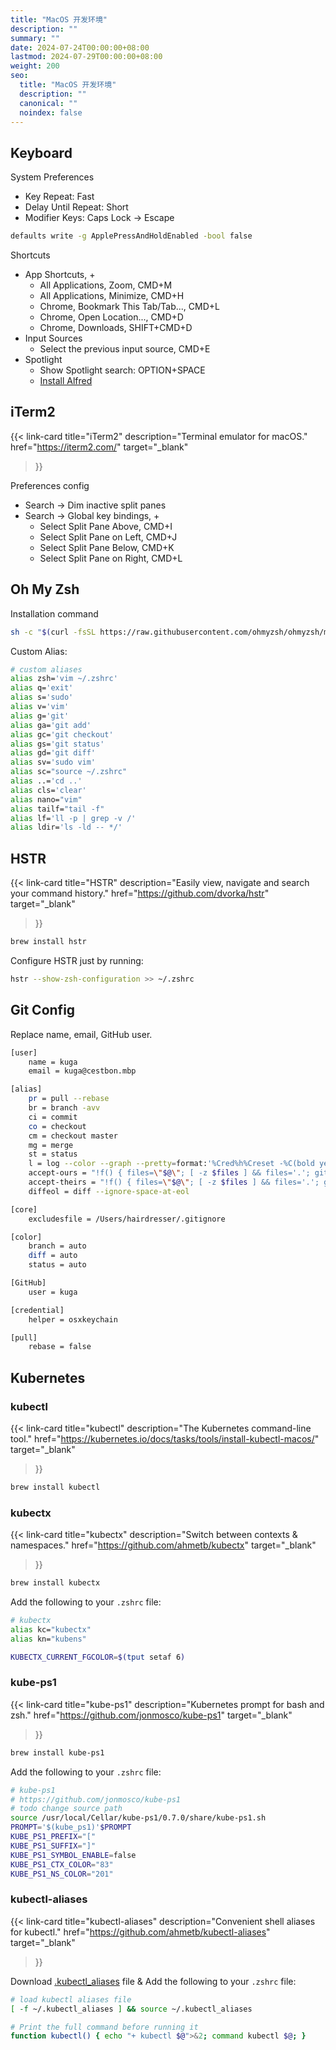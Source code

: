 ```yaml
---
title: "MacOS 开发环境"
description: ""
summary: ""
date: 2024-07-24T00:00:00+08:00
lastmod: 2024-07-29T00:00:00+08:00
weight: 200
seo:
  title: "MacOS 开发环境"
  description: ""
  canonical: ""
  noindex: false
---
```


## Keyboard

System Preferences

* Key Repeat: Fast
* Delay Until Repeat: Short
* Modifier Keys: Caps Lock -> Escape

```bash {frame="none"}
defaults write -g ApplePressAndHoldEnabled -bool false
```

Shortcuts

* App Shortcuts, +
  * All Applications, Zoom, CMD+M
  * All Applications, Minimize, CMD+H
  * Chrome, Bookmark This Tab/Tab..., CMD+L
  * Chrome, Open Location..., CMD+D
  * Chrome, Downloads, SHIFT+CMD+D
* Input Sources
  * Select the previous input source, CMD+E
* Spotlight
  * Show Spotlight search: OPTION+SPACE
  * [Install Alfred](https://www.alfredapp.com/)

## iTerm2

{{< link-card
  title="iTerm2"
  description="Terminal emulator for macOS."
  href="https://iterm2.com/"
  target="_blank"
>}}

Preferences config

* Search -> Dim inactive split panes
* Search -> Global key bindings, +
  * Select Split Pane Above, CMD+I
  * Select Split Pane on Left, CMD+J
  * Select Split Pane Below, CMD+K
  * Select Split Pane on Right, CMD+L

## Oh My Zsh

Installation command

```bash {frame="none"}
sh -c "$(curl -fsSL https://raw.githubusercontent.com/ohmyzsh/ohmyzsh/master/tools/install.sh)"
```

Custom Alias:

```bash {frame="none"}
# custom aliases
alias zsh='vim ~/.zshrc'
alias q='exit'
alias s='sudo'
alias v='vim'
alias g='git'
alias ga='git add'
alias gc='git checkout'
alias gs='git status'
alias gd='git diff'
alias sv='sudo vim'
alias sc="source ~/.zshrc"
alias ..='cd ..'
alias cls='clear'
alias nano="vim"
alias tailf="tail -f"
alias lf='ll -p | grep -v /'
alias ldir='ls -ld -- */'
```

## HSTR

{{< link-card
  title="HSTR"
  description="Easily view, navigate and search your command history."
  href="https://github.com/dvorka/hstr"
  target="_blank"
>}}

```bash {frame="none"}
brew install hstr
```

Configure HSTR just by running:

```bash {frame="none"}
hstr --show-zsh-configuration >> ~/.zshrc
```

## Git Config

Replace name, email, GitHub user.

```bash {frame="none"}
[user]
    name = kuga
    email = kuga@cestbon.mbp

[alias]
    pr = pull --rebase
    br = branch -avv
    ci = commit
    co = checkout
    cm = checkout master
    mg = merge
    st = status
    l = log --color --graph --pretty=format:'%Cred%h%Creset -%C(bold yellow)%d%Creset %s %Cgreen(%cd) %C(bold blue)<%an>%Creset' --abbrev-commit
    accept-ours = "!f() { files=\"$@\"; [ -z $files ] && files='.'; git checkout --ours -- $files; git add -u $files; }; f"
    accept-theirs = "!f() { files=\"$@\"; [ -z $files ] && files='.'; git checkout --theirs -- $files; git add -u $files; }; f"
    diffeol = diff --ignore-space-at-eol

[core]
    excludesfile = /Users/hairdresser/.gitignore

[color]
    branch = auto
    diff = auto
    status = auto

[GitHub]
    user = kuga

[credential]
    helper = osxkeychain

[pull]
    rebase = false
```

## Kubernetes

### kubectl

{{< link-card
  title="kubectl"
  description="The Kubernetes command-line tool."
  href="https://kubernetes.io/docs/tasks/tools/install-kubectl-macos/"
  target="_blank"
>}}

```bash {frame="none"}
brew install kubectl
```

### kubectx

{{< link-card
  title="kubectx"
  description="Switch between contexts & namespaces."
  href="https://github.com/ahmetb/kubectx"
  target="_blank"
>}}

```bash {frame="none"}
brew install kubectx
```

Add the following to your `.zshrc` file:

```bash {frame="none"}
# kubectx
alias kc="kubectx"
alias kn="kubens"

KUBECTX_CURRENT_FGCOLOR=$(tput setaf 6)
```

### kube-ps1

{{< link-card
  title="kube-ps1"
  description="Kubernetes prompt for bash and zsh."
  href="https://github.com/jonmosco/kube-ps1"
  target="_blank"
>}}

```bash {frame="none"}
brew install kube-ps1
```

Add the following to your `.zshrc` file:

```bash {frame="none"}
# kube-ps1
# https://github.com/jonmosco/kube-ps1
# todo change source path
source /usr/local/Cellar/kube-ps1/0.7.0/share/kube-ps1.sh
PROMPT='$(kube_ps1)'$PROMPT
KUBE_PS1_PREFIX="["
KUBE_PS1_SUFFIX="]"
KUBE_PS1_SYMBOL_ENABLE=false
KUBE_PS1_CTX_COLOR="83"
KUBE_PS1_NS_COLOR="201"
```

### kubectl-aliases

{{< link-card
  title="kubectl-aliases"
  description="Convenient shell aliases for kubectl."
  href="https://github.com/ahmetb/kubectl-aliases"
  target="_blank"
>}}

Download [.kubectl\_aliases](https://raw.githubusercontent.com/ahmetb/kubectl-aliases/master/.kubectl\_aliases) file & Add the following to your `.zshrc` file:

```bash {frame="none"}
# load kubectl aliases file
[ -f ~/.kubectl_aliases ] && source ~/.kubectl_aliases

# Print the full command before running it
function kubectl() { echo "+ kubectl $@">&2; command kubectl $@; }
```
